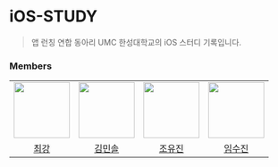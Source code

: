 # iOS-STUDY
> 앱 런칭 연합 동아리 UMC 한성대학교의 iOS 스터디 기록입니다.

### Members
<table>
  <tr>
    <td>
      <a href="https://github.com/y2hscmtk">
        <img src="https://avatars.githubusercontent.com/u/109474668?v=4" width="100" style="max-width: 100%;">
      </a>
    </td>
    <td>
      <a href="https://github.com/orgs/UMC-HSU-iOS/people/minsolkim">
        <img src="" width="100" style="max-width: 100%;">
      </a>
    </td>
    <td>
      <a href="https://github.com/yuzzin0121">
        <img src="https://avatars.githubusercontent.com/u/77273340?v=4" width="100" style="max-width: 100%;">
      </a>
    </td>
    <td>
      <a href="https://github.com/suzinlim">
        <img src="https://avatars.githubusercontent.com/u/122861956?v=4" width="100" style="max-width: 100%;">
      </a>
    </td>
  </tr>
  <tr>
    <td align="center">
      <a href="https://github.com/y2hscmtk">최강</a>
    </td>
    <td align="center">
      <a href="https://github.com/orgs/UMC-HSU-iOS/people/minsolkim">김민솔</a>
    </td>
    <td align="center">
      <a href="https://github.com/yuzzin0121">조유진</a>
    </td>
    <td align="center">
      <a href="https://github.com/suzinlim">임수진</a>
    </td>
  </tr>
</table>
<br>

